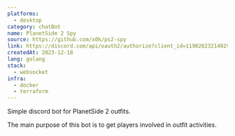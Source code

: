 ```yaml
---
platforms:
  - desktop
category: chatBot
name: PlanetSide 2 Spy
source: https://github.com/x0k/ps2-spy
link: https://discord.com/api/oauth2/authorize?client_id=1190282321492987924&permissions=281600&scope=applications.commands+bot
createdAt: 2023-12-18
lang: golang
stack:
  - websocket
infra:
  - docker
  - terraform
---
```

Simple discord bot for PlanetSide 2 outfits.

The main purpose of this bot is to get players involved in outfit activities.
